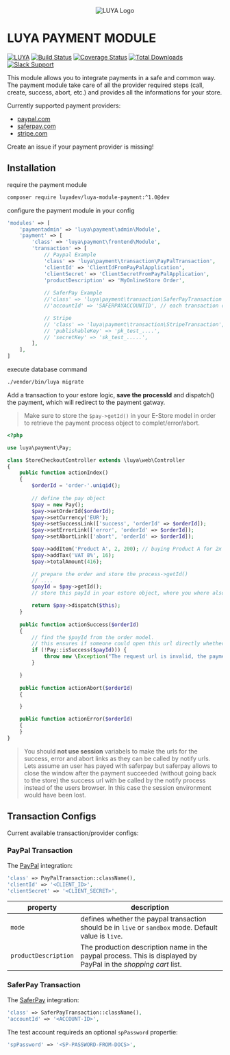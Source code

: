 <p align="center">
  <img src="https://raw.githubusercontent.com/luyadev/luya/master/docs/logo/luya-logo-0.2x.png" alt="LUYA Logo"/>
</p>

# LUYA PAYMENT MODULE

[![LUYA](https://img.shields.io/badge/Powered%20by-LUYA-brightgreen.svg)](https://luya.io)
[![Build Status](https://travis-ci.org/luyadev/luya-module-payment.svg?branch=master)](https://travis-ci.org/luyadev/luya-module-payment)
[![Coverage Status](https://coveralls.io/repos/github/luyadev/luya-module-payment/badge.svg?branch=master)](https://coveralls.io/github/luyadev/luya-module-payment?branch=master)
[![Total Downloads](https://poser.pugx.org/luyadev/luya-module-payment/downloads)](https://packagist.org/packages/luyadev/luya-module-payment)
[![Slack Support](https://img.shields.io/badge/Slack-luyadev-yellowgreen.svg)](https://slack.luya.io/)

This module allows you to integrate payments in a safe and common way. The payment module take care of all the provider required steps (call, create, success, abort, etc.) and provides all the informations for your store.

Currently supported payment providers:

+ [paypal.com](https://paypal.com)
+ [saferpay.com](https://www.saferpay.com)
+ [stripe.com](https://stripe.com)

Create an issue if your payment provider is missing!

## Installation


require the payment module

```sh
composer require luyadev/luya-module-payment:^1.0@dev
```

configure the payment module in your config

```php
'modules' => [
    'paymentadmin' => 'luya\payment\admin\Module',
    'payment' => [
        'class' => 'luya\payment\frontend\Module',
        'transaction' => [
            // Paypal Example
            'class' => 'luya\payment\transaction\PayPalTransaction',
            'clientId' => 'ClientIdFromPayPalApplication',
            'clientSecret' => 'ClientSecretFromPayPalApplication',
            'productDescription' => 'MyOnlineStore Order',
        
            // SaferPay Example
            //'class' => 'luya\payment\transaction\SaferPayTransaction',
            //'accountId' => 'SAFERPAYACCOUNTID', // each transaction can have specific attributes, saferpay requires an accountId',

            // Stripe
            // 'class' => 'luya\payment\transaction\StripeTransaction',
            // 'publishableKey' => 'pk_test_....',
            // 'secretKey' => 'sk_test_.....',
        ],
    ],
]
```

execute database command

```sh
./vendor/bin/luya migrate
```

Add a transaction to your estore logic, **save the processId** and dispatch() the payment, which will redirect to the payment gatway.

> Make sure to store the `$pay->getId()` in your E-Store model in order to retrieve the payment process object to complet/error/abort.

```php
<?php

use luya\payment\Pay;

class StoreCheckoutController extends \luya\web\Controller
{
    public function actionIndex()
    {
        $orderId = 'order-'.uniqid();
        
        // define the pay object
        $pay = new Pay();
        $pay->setOrderId($orderId);
        $pay->setCurrency('EUR');
        $pay->setSuccessLink(['success', 'orderId' => $orderId]);
        $pay->setErrorLink(['error', 'orderId' => $orderId]);
        $pay->setAbortLink(['abort', 'orderId' => $orderId]);

        $pay->addItem('Product A', 2, 200); // buying Product A for 2x each 200 cents which is a total amount of 400 cents (the charged value).
        $pay->addTax('VAT 8%', 16);
        $pay->totalAmount(416);

        // prepare the order and store the process->getId()
        // ....
        $payId = $pay->getId();
        // store this payId in your estore object, where you where also saving the orderId, customer data, customer basket, etc. 

        return $pay->dispatch($this);
    }
    
    public function actionSuccess($orderId)
    {
        // find the $payId from the order model.
        // this ensures if someone could open this url directly whether payment process for the given id was sucessfull or not.
        if (!Pay::isSuccess($payId))) {
            throw new \Exception("The request url is invalid, the payment process was not closed successfull.");
        }

    }
    
    public function actionAbort($orderId)
    {

    }

    public function actionError($orderId)
    {
    }
}
```

> You should **not use session** variabels to make the urls for the success, error and abort links as they can be called by notify urls. Lets assume an user has payed with saferpay but saferpay allows to close the window after the payment succeeded (without going back to the store) the success url with be called by the notify process instead of the users browser. In this case the session environment would have been lost.

## Transaction Configs

Current available transaction/provider configs:

### PayPal Transaction

The [PayPal](https://paypal.com) integration:

```php
'class' => PayPalTransaction::className(),
'clientId' => '<CLIENT_ID>',
'clientSecret' => '<CLIENT_SECRET>',
```


|property   |description
|---        |---
|`mode`    |defines whether the paypal transaction should be in `live` or `sandbox` mode. Default value is `live`.
|`productDescription`|The production description name in the paypal process. This is displayed by PayPal in the *shopping cart* list.


### SaferPay Transaction

The [SaferPay](https://saferpay.com) integration:

```php
'class' => SaferPayTransaction::className(),
'accountId' => '<ACCOUNT-ID>',
```

The test account requireds an optional `spPassword` propertie:

```php
'spPassword' => '<SP-PASSWORD-FROM-DOCS>',
```
